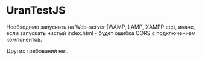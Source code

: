# UranTestJS

Необходимо запускать на Web-server (WAMP, LAMP, XAMPP etc), иначе, если запускать чистый index.html - будет ошибка CORS с подключением компонентов. 

Других требований нет.